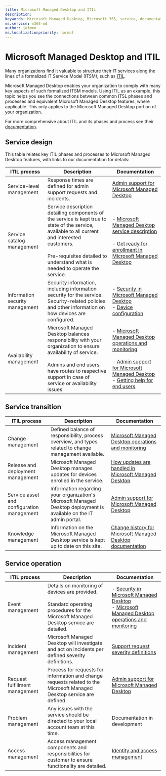 ```yaml
---
title: Microsoft Managed Desktop and ITIL
description:  
keywords: Microsoft Managed Desktop, Microsoft 365, service, documentation, ITISM
ms.service: m365-md
author: jaimeo
ms.localizationpriority: normal
---
```


# Microsoft Managed Desktop and ITIL

Many organizations find it valuable to structure their IT services along the lines of a formalized IT Service Model (ITSM), such as [ITIL](https://www.axelos.com/best-practice-solutions/itil). 

Microsoft Managed Desktop enables your organization to comply with many key aspects of such formalized ITSM models. Using ITIL as an example, this topic helps you see the connections between common ITSL phases and processes and equivalent Microsoft Managed Desktop features, where applicable. This only applies to the Microsoft Managed Desktop portion of your organization.

For more comprehensive about ITIL and its phases and process see their [documentation](https://www.axelos.com/best-practice-solutions/itil).


## Service design

This table relates key ITIL phases and processes to Microsoft Managed Desktop features, with links to our documentation for details:



|ITIL process |Description  |Documentation |
|---------|---------|---------|
|Service-level management     | Response times are defined for admin support requests and incidents.  |  [Admin support for Microsoft Managed Desktop](working-with-managed-desktop/admin-support.md)  |
|Service catalog management     | Service description detailing components of the service is kept true to state of the service, available to all current and interested customers.<br><br>Pre-requisites detailed to understand what is needed to operate the service.  | - [Microsoft Managed Desktop service description](service-description/index.md)<br><br>- [Get ready for enrollment in Microsoft Managed Desktop](get-ready/index.md)  |
|Information security management     | Security information, including information security for the service. Security-related policies and other information on how devices are configured.   | - [Security in Microsoft Managed Desktop](service-description/security.md)<br>- [Device configuration](service-description/device-policies.md)  |
|Availability management     |  Microsoft Managed Desktop balances responsibility with your organization to ensure availability of service.<br><br>Admins and end users have routes to respective support in case of service or availability issues. | - [Microsoft Managed Desktop operations and monitoring](service-description/operations-and-monitoring.md)<br><br>- [Admin support for Microsoft Managed Desktop](working-with-managed-desktop/admin-support.md)<br>- [Getting help for end users](working-with-managed-desktop/end-user-support.md)  |



## Service transition


|ITIL process|Description  |Documentation |
|---------|---------|---------|
|Change management     | Defined balance of responsibility, process overview, and types related to change management available.  | [Microsoft Managed Desktop operations and monitoring](service-description/operations-and-monitoring.md#change-management) |
|Release and deployment management     |  Microsoft Managed Desktop manages updates for devices enrolled in the service.  | [How updates are handled in Microsoft Managed Desktop](service-description/updates.md)        |
|Service asset and configuration management     | Information regarding your organization's Microsoft Managed Desktop deployment is available on the IT admin portal.  | [Admin support for Microsoft Managed Desktop](working-with-managed-desktop/admin-support.md) |
|Knowledge management     | Information on the Microsoft Managed Desktop service is kept up to date on this site.   | [Change history for Microsoft Managed Desktop documentation](change-history-managed-desktop.md)        |



## Service operation


|ITIL process |Description  |Documentation  |
|---------|---------|---------|
|Event management     |  Details on monitoring of devices are provided.<br><br>Standard operating procedures for the Microsoft Managed Desktop service are detailed. |  - [Security in Microsoft Managed Desktop](service-description/security.md)<br>- [Microsoft Managed Desktop operations and monitoring](service-description/operations-and-monitoring.md)       |
|Incident management  | Microsoft Managed Desktop will investigate and act on incidents per defined severity definitions.  |  [Support request severity definitions](working-with-managed-desktop/admin-support.md#support-request-severity-definitions)       |
|Request fulfillment management     |  Process for requests for information and change requests related to the Microsoft Managed Desktop service are defined.         |[Admin support for Microsoft Managed Desktop](working-with-managed-desktop/admin-support.md)         |
|Problem management     | Any issues with the service should be directed to your local account team at this time. | Documentation in development |
|Access management     | Access management components and responsibilities for customer to ensure functionality are detailed.  | [Identity and access management](service-description/security.md#identity-and-access-management)        |
